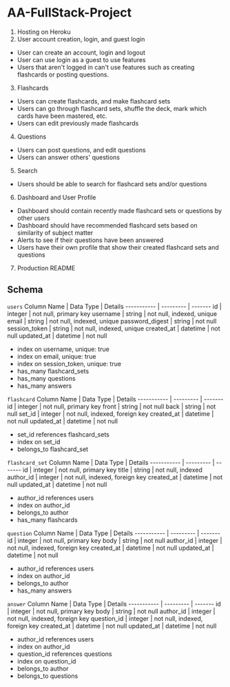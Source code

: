 # AA-FullStack-Project

1) Hosting on Heroku
2) User account creation, login, and guest login
  * User can create an account, login and logout
  * User can use login as a guest to use features
  * Users that aren't logged in can't use features such as creating flashcards or posting questions.
3) Flashcards
  * Users can create flashcards, and make flashcard sets
  * Users can go through flashcard sets, shuffle the deck, mark which cards have       been mastered, etc.
  * Users can edit previously made flashcards
4) Questions
  * Users can post questions, and edit questions
  * Users can answer others' questions
5) Search 
  * Users should be able to search for flashcard sets and/or questions
6) Dashboard and User Profile
  * Dashboard should contain recently made flashcard sets or questions by other users
  * Dashboard should have recommended flashcard sets based on similarity of subject matter
  * Alerts to see if their questions have been answered
  * Users have their own profile that show their created flashcard sets and questions
7) Production README



## Schema

`users`
Column Name | Data Type | Details
----------- | --------- | -------
id | integer | not null, primary key
username | string | not null, indexed, unique
email | string | not null, indexed, unique
password_digest | string | not null
session_token | string | not null, indexed, unique
created_at | datetime | not null
updated_at | datetime | not null

* index on username, unique: true
* index on email, unique: true
* index on session_token, unique: true
* has_many flashcard_sets
* has_many questions
* has_many answers

`flashcard`
Column Name | Data Type | Details
----------- | --------- | -------
id | integer | not null, primary key
front | string | not null
back | string | not null
set_id | integer | not null, indexed, foreign key
created_at | datetime | not null
updated_at | datetime | not null

* set_id references flashcard_sets
* index on set_id
* belongs_to flashcard_set

`flashcard_set`
Column Name | Data Type | Details
----------- | --------- | -------
id | integer | not null, primary key
title | string | not null, indexed
author_id | integer | not null, indexed, foreign key
created_at | datetime | not null
updated_at | datetime | not null

* author_id references users
* index on author_id
* belongs_to author
* has_many flashcards

`question`
Column Name | Data Type | Details
----------- | --------- | -------
id | integer | not null, primary key
body | string | not null
author_id | integer | not null, indexed, foreign key
created_at | datetime | not null
updated_at | datetime | not null

* author_id references users
* index on author_id
* belongs_to author
* has_many answers

`answer`
Column Name | Data Type | Details
----------- | --------- | -------
id | integer | not null, primary key
body | string | not null
author_id | integer | not null, indexed, foreign key
question_id | integer | not null, indexed, foreign key
created_at | datetime | not null
updated_at | datetime | not null

* author_id references users
* index on author_id
* question_id references questions
* index on question_id
* belongs_to author
* belongs_to questions
